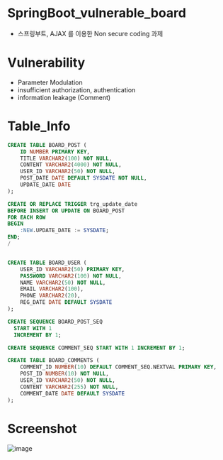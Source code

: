 # SpringBoot_vulnerable_board
- 스프링부트, AJAX 를 이용한 Non secure coding 과제
# Vulnerability
- Parameter Modulation
- insufficient authorization, authentication
- information leakage (Comment)
# Table_Info
```sql
CREATE TABLE BOARD_POST (
    ID NUMBER PRIMARY KEY,
    TITLE VARCHAR2(100) NOT NULL,
    CONTENT VARCHAR2(4000) NOT NULL,
    USER_ID VARCHAR2(50) NOT NULL,
    POST_DATE DATE DEFAULT SYSDATE NOT NULL,
    UPDATE_DATE DATE
);

CREATE OR REPLACE TRIGGER trg_update_date
BEFORE INSERT OR UPDATE ON BOARD_POST
FOR EACH ROW
BEGIN
    :NEW.UPDATE_DATE := SYSDATE;
END;
/


CREATE TABLE BOARD_USER (
    USER_ID VARCHAR2(50) PRIMARY KEY,
    PASSWORD VARCHAR2(100) NOT NULL,
    NAME VARCHAR2(50) NOT NULL,
    EMAIL VARCHAR2(100),
    PHONE VARCHAR2(20),
    REG_DATE DATE DEFAULT SYSDATE
);

CREATE SEQUENCE BOARD_POST_SEQ
  START WITH 1
  INCREMENT BY 1;

CREATE SEQUENCE COMMENT_SEQ START WITH 1 INCREMENT BY 1;

CREATE TABLE BOARD_COMMENTS (
    COMMENT_ID NUMBER(10) DEFAULT COMMENT_SEQ.NEXTVAL PRIMARY KEY,
    POST_ID NUMBER(10) NOT NULL,
    USER_ID VARCHAR2(50) NOT NULL,
    CONTENT VARCHAR2(255) NOT NULL,
    COMMENT_DATE DATE DEFAULT SYSDATE
);

```
# Screenshot
![image](https://github.com/Gaeduck-0908/SpringBoot_vulnerable_board/assets/82009667/0a6fc732-9de2-45c8-8e09-e07ebaaa7624)
